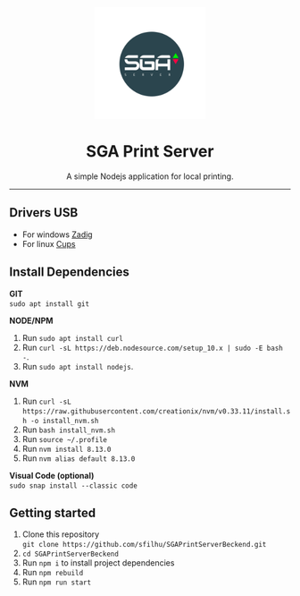 <h1 align="center">
<br>
  <img src="icon.png" alt="GoBarber" width="200">
<br>
<br>
SGA Print Server
</h1>

<p align="center">A simple Nodejs application for local printing.</p>

<hr>

                                     

## Drivers USB
- For windows [Zadig](https://zadig.akeo.ie/)
- For linux [Cups](https://localhost:631/)

## Install Dependencies

**GIT**<br />
`sudo apt install git`<br />

**NODE/NPM**<br />
1. Run `sudo apt install curl`<br />
2. Run `curl -sL https://deb.nodesource.com/setup_10.x | sudo -E bash -`.<br />
3. Run `sudo apt install nodejs`.<br />

**NVM**<br />
1. Run `curl -sL https://raw.githubusercontent.com/creationix/nvm/v0.33.11/install.sh -o install_nvm.sh`<br />
2. Run `bash install_nvm.sh`<br />
3. Run `source ~/.profile`<br />
4. Run `nvm install 8.13.0`<br />
5. Run `nvm alias default 8.13.0`<br />

**Visual Code (optional)**<br />
`sudo snap install --classic code`<br />


## Getting started

1. Clone this repository<br />
`git clone https://github.com/sfilhu/SGAPrintServerBeckend.git`<br />
2. `cd SGAPrintServerBeckend`<br />
3. Run `npm i` to install project dependencies<br />
4. Run `npm rebuild`<br />
4. Run `npm run start`<br />
